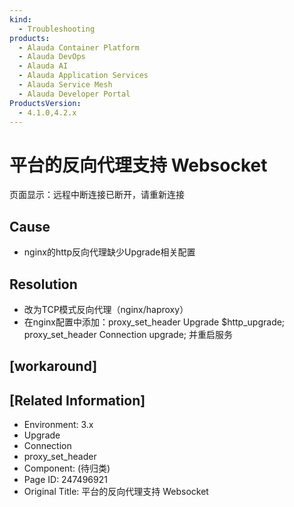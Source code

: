 ```yaml
---
kind:
  - Troubleshooting
products:
  - Alauda Container Platform
  - Alauda DevOps
  - Alauda AI
  - Alauda Application Services
  - Alauda Service Mesh
  - Alauda Developer Portal
ProductsVersion:
  - 4.1.0,4.2.x
---
```

<!-- A type of document that involves encountering a fault, diagnosing it, performing root cause analysis, and providing solutions. -->

# 平台的反向代理支持 Websocket

页面显示：远程中断连接已断开，请重新连接

## Cause
- nginx的http反向代理缺少Upgrade相关配置

## Resolution
- 改为TCP模式反向代理（nginx/haproxy）
- 在nginx配置中添加：proxy_set_header Upgrade $http_upgrade; proxy_set_header Connection upgrade; 并重启服务

## [workaround]

## [Related Information]
- Environment: 3.x
- Upgrade
- Connection
- proxy_set_header
- Component: (待归类)
- Page ID: 247496921
- Original Title: 平台的反向代理支持 Websocket

